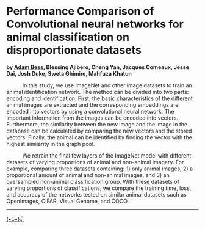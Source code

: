 # Performance Comparison of Convolutional neural networks for animal classification on disproportionate datasets 

**by [Adam Bess](https://github.com/bessx/), Blessing Ajibero, Cheng Yan, Jacques Comeaux, Jesse Dai, Josh Duke, Sweta Ghimire, Mahfuza Khatun**

&ensp;&ensp;&ensp;&ensp;&ensp;&ensp;In this study, we use ImageNet and other image datasets to train an animal identification network. The method can be divided into two parts: encoding and identification. First, the basic characteristics of the different animal images are extracted and the corresponding embeddings are encoded into vectors by using a convolutional neural network. The important information from the images can be encoded into vectors. Furthermore, the similarity between the new image and the image in the database can be calculated by comparing the new vectors and the stored vectors. Finally, the animal can be identified by finding the vector with the highest similarity in the graph pool. 

&ensp;&ensp;&ensp;&ensp;&ensp;&ensp;We retrain the final few layers of the ImageNet model with different datasets of varying proportions of animal and non-animal imagery. For example, comparing three datasets containing: 1) only animal images, 2) a proportional amount of animal and non-animal images, and 3) an oversampled non-animal classification group. With these datasets of varying proportions of classifications, we compare the training time, loss, and accuracy of the networks tested on similar animal datasets such as OpenImages, CIFAR, Visual Genome, and COCO.

 
---

[(•̀ᴗ•́)و ̑̑](https://glitch.com/@bess)
